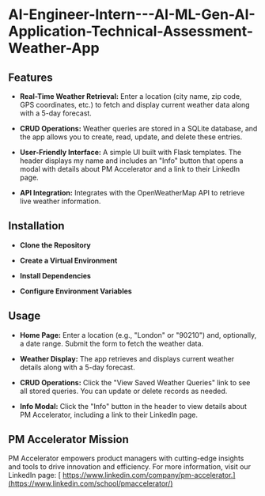# AI-Engineer-Intern---AI-ML-Gen-AI-Application-Technical-Assessment-Weather-App

## Features
- **Real-Time Weather Retrieval:**
Enter a location (city name, zip code, GPS coordinates, etc.) to fetch and display current weather data along with a 5-day forecast.

- **CRUD Operations:**
Weather queries are stored in a SQLite database, and the app allows you to create, read, update, and delete these entries.

- **User-Friendly Interface:**
A simple UI built with Flask templates. The header displays my name and includes an "Info" button that opens a modal with details about PM Accelerator and a link to their LinkedIn page.

- **API Integration:**
Integrates with the OpenWeatherMap API to retrieve live weather information.

## Installation
- **Clone the Repository**

- **Create a Virtual Environment**

- **Install Dependencies**

- **Configure Environment Variables**

## Usage
- **Home Page:**
Enter a location (e.g., "London" or "90210") and, optionally, a date range. Submit the form to fetch the weather data.

- **Weather Display:**
The app retrieves and displays current weather details along with a 5-day forecast.

- **CRUD Operations:**
Click the "View Saved Weather Queries" link to see all stored queries. You can update or delete records as needed.

- **Info Modal:**
Click the "Info" button in the header to view details about PM Accelerator, including a link to their LinkedIn page.

## PM Accelerator Mission
PM Accelerator empowers product managers with cutting-edge insights and tools to drive innovation and efficiency. For more information, visit our LinkedIn page: [ https://www.linkedin.com/company/pm-accelerator.](https://www.linkedin.com/school/pmaccelerator/)
